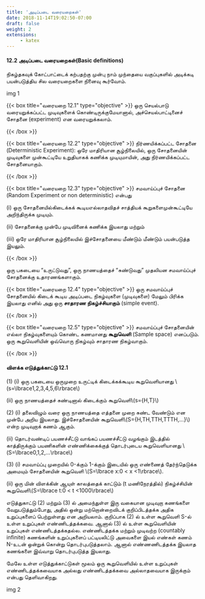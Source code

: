 ```yaml
---
title: 'அடிப்படை வரையறைகள்'
date: 2018-11-14T19:02:50-07:00
draft: false
weight: 2
extensions:
     - katex
---
```




#### 12.2 அடிப்படை வரையறைகள்(Basic definitions)

நிகழ்தகவுக் கோட்பாட்டைக் கற்பதற்கு முன்பு நாம் முந்தையை வகுப்புகளில் அடிக்கடி
பயன்படுத்திய சில வரையறைகளை நினைவு கூர்வோம்.

img 1

{{< box title="வரையறை 12.1" type="objective" >}}
ஒரு செயல்பாடு வரையறுக்கப்பட்ட முடிவுகளைக் கொண்டிருக்குமேயானால்,
அச்செயல்பாட்டினைச் சோதனை (experiment) என வரையறுக்கலாம்.

{{< /box >}}

{{< box title="வரையறை 12.2" type="objective" >}}
நிர்ணயிக்கப்பட்ட சோதனை (Deterministic Experiment): ஒரே மாதிரியான சூழ்நிலையில்,
ஒரு சோதனையின் முடிவுகளை முன்கூட்டியே உறுதியாகக் கணிக்க முடியுமாயின், அது
நிர்ணயிக்கப்பட்ட சோதனையாகும்.

{{< /box >}}

{{< box title="வரையறை 12.3" type="objective" >}}
சமவாய்ப்புச் சோதனை (Random Experiment or non deterministic) என்பது

(i) ஒரு சோதனையில்கிடைக்கக் கூடியஎல்லாதவிதச் சாத்தியக் கூறுகளைமுன்கூட்டியே
அறிந்திருக்க முடியும்.

(ii) சோதனைக்கு முன்பே முடிவினைக் கணிக்க இயலாது மற்றும்

(iii) ஒரே மாதிரியான சூழ்நிலையில் இச்சோதனையை மீண்டும் மீண்டும் பயன்படுத்த
இயலும்.

{{< /box >}}

ஒரு பகடையை “உருட்டுவது”, ஒரு நாணயத்தைச் “சுண்டுவது” முதலியன சமவாய்ப்புச்
சோதனைக்கு உதாரணங்களாகும்.

{{< box title="வரையறை 12.4" type="objective" >}}
ஒரு சமவாய்ப்புச் சோதனையில் கிடைக் கூடிய அடிப்படை நிகழ்வுகளை (முடிவுகளை)
மேலும் பிரிக்க இயலாது எனில் அது ஒரு **சாதாரண நிகழ்ச்சியாகும்** (simple event).

{{< /box >}}

{{< box title="வரையறை 12.5" type="objective" >}}
சமவாய்ப்புச் சோதனையின் எல்லா நிகழ்வுகளையும் கொண்ட கணமானது **கூறுவெளி** (Sample
space) எனப்படும். ஒரு கூறுவெளியின் ஒவ்வொரு நிகழ்வும் சாதாரண நிகழ்வாகும்.

{{< /box >}}

#### விளக்க எடுத்துக்காட்டு 12.1
(1) (i) ஒரு பகடையை ஒருமுறை உருட்டிக் கிடைக்கக்கூடிய கூறுவெளியானது
\\(s=\lbrace1,2,3,4,5,6\rbrace\\)

(ii) ஒரு நாணயத்தைச் சுண்டினால் கிடைக்கும் கூறுவெளி\\(s={H,T}\\)

(2) (i) தலைவிழும் வரை ஒரு நாணயத்தை எத்தனை முறை சுண்ட வேண்டும் என முன்பே
அறிய இயலாது. இச்சோதனையின் கூறுவெளி\\(S={H,TH,TTH,TTTH,...}\\) என்ற
முடிவுறாக் கணம் ஆகும்.

(ii) தொடர்வண்டிப் பயணச்சீட்டு வாங்கப் பயணச்சீட்டு வழங்கும் இடத்தில் காத்திருக்கும்
பயணிகளின் எண்ணிக்கைக்குத் தொடர்புடைய கூறுவெளியானது \\(S=\lbrace0,1,2,...\rbrace\\)

(3) (i) சமவாய்ப்பு முறையில் 0-க்கும் 1-க்கும் இடையில் ஒரு எண்ணைத் தேர்ந்தெடுக்க
அமையும் சோதனையின் கூறுவெளி \\(S=\lbrace x:0 < x <1\rbrace\\).

(ii) ஒரு மின் விளக்கின் ஆயுள் காலத்தைக் காட்டும் (t மணிநேரத்தில்) நிகழ்ச்சியின்
கூறுவெளி\\(S=\lbrace t:0 < t <1000\rbrace\\)

எடுத்துகாட்டு (2) மற்றும் (3) ல் அமைந்துள்ள இரு வகையான முடிவுறா கணங்களை
வேறுபடுத்தும்போது, அதில் ஒன்று மற்றொன்றைவிடக் குறிப்பிடத்தக்க அதிக உறுப்புகளைப்
பெற்றுள்ளது என அறியலாம். குறிப்பாக (2) ல் உள்ள கூறுவெளி S-ல் உள்ள உறுப்புகள்
எண்ணிடத்தக்கவை. ஆனால் (3) ல் உள்ள கூறுவெளியின் உறுப்புகள் எண்ணிடத்தக்கதல்ல.
எண்ணிடத்தக்க மற்றும் முடிவற்ற (countably infinite) கணங்களின் உறுப்புகளைப் பட்டியலிட்டு
அவைகளை இயல் எண்கள் கணம் N-உடன் ஒன்றுக் கொன்று தொடர்புபடுத்தலாம். ஆனால்
எண்ணணிடத்தக்க இயலாத கணங்களை இவ்வாறு தொடர்புபடுத்த இயலாது.

மேலே உள்ள எடுத்துக்காட்டுகள் மூலம் ஒரு கூறுவெளியில் உள்ள உறுப்புகள்
எண்ணிடத்தக்கவையாக அல்லது எண்ணிடத்தக்கவை அல்லாதவையாக இருக்கும் என்பது தெளிவாகிறது.

img 2





